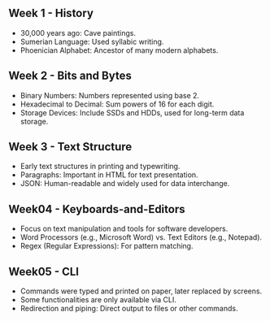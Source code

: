 ## Week 1 - History
- 30,000 years ago: Cave paintings.
- Sumerian Language: Used syllabic writing.
- Phoenician Alphabet: Ancestor of many modern alphabets.

## Week 2 - Bits and Bytes
- Binary Numbers: Numbers represented using base 2.
- Hexadecimal to Decimal: Sum powers of 16 for each digit.
- Storage Devices: Include SSDs and HDDs, used for long-term data storage.
 
## Week 3 - Text Structure
 - Early text structures in printing and typewriting.
 - Paragraphs: Important in HTML for text presentation.
 - JSON: Human-readable and widely used for data interchange.

## Week04 - Keyboards-and-Editors
- Focus on text manipulation and tools for software developers.
- Word Processors (e.g., Microsoft Word) vs. Text Editors (e.g., Notepad).
- Regex (Regular Expressions): For pattern matching.

## Week05 - CLI
- Commands were typed and printed on paper, later replaced by screens.
- Some functionalities are only available via CLI.
- Redirection and piping: Direct output to files or other commands.


